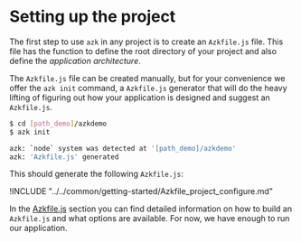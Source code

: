 # Setting up the project

The first step to use `azk` in any project is to create an `Azkfile.js` file. This file has the function to define the root directory of your project and also define the *application architecture*.

The `Azkfile.js` file can be created manually, but for your convenience we offer the `azk init` command, a `Azkfile.js` generator that will do the heavy lifting of figuring out how your application is designed and suggest an `Azkfile.js`.

```bash
$ cd [path_demo]/azkdemo
$ azk init

azk: `node` system was detected at '[path_demo]/azkdemo'
azk: 'Azkfile.js' generated
```

This should generate the following `Azkfile.js`:

!INCLUDE "../../common/getting-started/Azkfile_project_configure.md"

In the [Azkfile.js](../azkfilejs/README.md) section you can find detailed information on how to build an `Azkfile.js` and what options are available. For now, we have enough to run our application.
